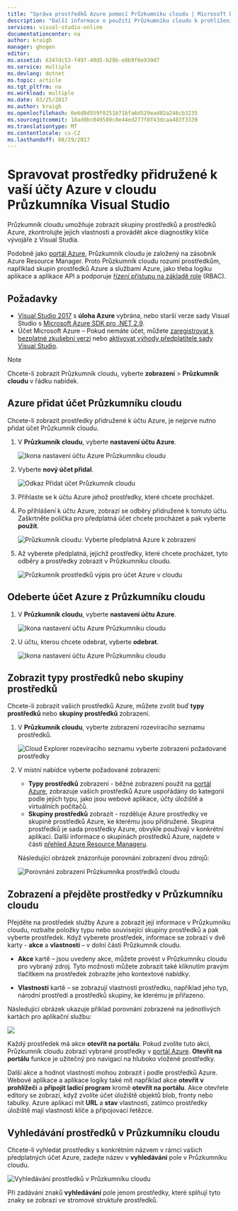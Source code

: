 ```yaml
---
title: "Správa prostředků Azure pomocí Průzkumníku cloudu | Microsoft Docs"
description: "Další informace o použití Průzkumníku cloudu k prohlížení a správě prostředků Azure v sadě Visual Studio."
services: visual-studio-online
documentationcenter: na
author: kraigb
manager: ghogen
editor: 
ms.assetid: 6347dc53-f497-49d5-b29b-e8b9f0e939d7
ms.service: multiple
ms.devlang: dotnet
ms.topic: article
ms.tgt_pltfrm: na
ms.workload: multiple
ms.date: 03/25/2017
ms.author: kraigb
ms.openlocfilehash: 6e6d8d559f0251b71bfa6d529ead82a246cb3235
ms.sourcegitcommit: 18ad9bc049589c8e44ed277f8f43dcaa483f3339
ms.translationtype: MT
ms.contentlocale: cs-CZ
ms.lasthandoff: 08/29/2017
---
```

# <a name="manage-the-resources-associated-with-your-azure-accounts-in-visual-studio-cloud-explorer"></a>Spravovat prostředky přidružené k vaší účty Azure v cloudu Průzkumníka Visual Studio
Průzkumník cloudu umožňuje zobrazit skupiny prostředků a prostředků Azure, zkontrolujte jejich vlastnosti a provádět akce diagnostiky klíče vývojáře z Visual Studia. 

Podobně jako [portál Azure](http://go.microsoft.com/fwlink/p/?LinkID=525040), Průzkumník cloudu je založený na zásobník Azure Resource Manager. Proto Průzkumník cloudu rozumí prostředkům, například skupin prostředků Azure a službami Azure, jako třeba logiku aplikace a aplikace API a podporuje [řízení přístupu na základě role](active-directory/role-based-access-control-configure.md) (RBAC). 

## <a name="prerequisites"></a>Požadavky
- [Visual Studio 2017](https://www.visualstudio.com/downloads/) s **úloha Azure** vybrána, nebo starší verze sady Visual Studio s [Microsoft Azure SDK pro .NET 2.9](https://www.microsoft.com/en-us/download/details.aspx?id=51657).
- Účet Microsoft Azure – Pokud nemáte účet, můžete [zaregistrovat k bezplatné zkušební verzi](http://go.microsoft.com/fwlink/?LinkId=623901) nebo [aktivovat výhody předplatitele sady Visual Studio](http://go.microsoft.com/fwlink/?LinkId=623901).

> [!NOTE]
> Chcete-li zobrazit Průzkumník cloudu, vyberte **zobrazení** > **Průzkumník cloudu** v řádku nabídek.   
> 
> 

## <a name="add-an-azure-account-to-cloud-explorer"></a>Azure přidat účet Průzkumníku cloudu
Chcete-li zobrazit prostředky přidružené k účtu Azure, je nejprve nutno přidat účet Průzkumník cloudu. 

1. V **Průzkumník cloudu**, vyberte **nastavení účtu Azure**.

    ![Ikona nastavení účtu Azure Průzkumníku cloudu](media/vs-azure-tools-resources-managing-with-cloud-explorer/azure-account-settings.png)

1. Vyberte **nový účet přidal**. 

    ![Odkaz Přidat účet Průzkumník cloudu](media/vs-azure-tools-resources-managing-with-cloud-explorer/add-account-link.png)

1. Přihlaste se k účtu Azure jehož prostředky, které chcete procházet. 

1. Po přihlášení k účtu Azure, zobrazí se odběry přidružené k tomuto účtu. Zaškrtněte políčka pro předplatná účet chcete procházet a pak vyberte **použít**. 
 
    ![Průzkumník cloudu: Vyberte předplatná Azure k zobrazení](media/vs-azure-tools-resources-managing-with-cloud-explorer/select-subscriptions.png)

1. Až vyberete předplatná, jejichž prostředky, které chcete procházet, tyto odběry a prostředky zobrazit v Průzkumníku cloudu.

    ![Průzkumník prostředků výpis pro účet Azure v cloudu](media/vs-azure-tools-resources-managing-with-cloud-explorer/resources-listed.png)

## <a name="remove-an-azure-account-from-cloud-explorer"></a>Odeberte účet Azure z Průzkumníku cloudu 

1. V **Průzkumník cloudu**, vyberte **nastavení účtu Azure**.

    ![Ikona nastavení účtu Azure Průzkumníku cloudu](media/vs-azure-tools-resources-managing-with-cloud-explorer/azure-account-settings.png)

1. U účtu, kterou chcete odebrat, vyberte **odebrat**.

    ![Ikona nastavení účtu Azure Průzkumníku cloudu](media/vs-azure-tools-resources-managing-with-cloud-explorer/remove-account.png)

## <a name="view-resource-types-or-resource-groups"></a>Zobrazit typy prostředků nebo skupiny prostředků
Chcete-li zobrazit vašich prostředků Azure, můžete zvolit buď **typy prostředků** nebo **skupiny prostředků** zobrazení.

1. V **Průzkumník cloudu**, vyberte zobrazení rozevíracího seznamu prostředků.

    ![Cloud Explorer rozevíracího seznamu vyberte zobrazení požadované prostředky](media/vs-azure-tools-resources-managing-with-cloud-explorer/resources-view-dropdown.png)

1. V místní nabídce vyberte požadované zobrazení: 

    - **Typy prostředků** zobrazení - běžné zobrazení použít na [portál Azure](http://go.microsoft.com/fwlink/p/?LinkID=525040), zobrazuje vašich prostředků Azure uspořádány do kategorií podle jejich typu, jako jsou webové aplikace, účty úložiště a virtuálních počítačů. 
    - **Skupiny prostředků** zobrazit - rozděluje Azure prostředky ve skupině prostředků Azure, ke kterému jsou přidružené. Skupina prostředků je sada prostředky Azure, obvykle používají v konkrétní aplikaci. Další informace o skupinách prostředků Azure, najdete v části [přehled Azure Resource Manageru](./azure-resource-manager/resource-group-overview.md).

    Následující obrázek znázorňuje porovnání zobrazení dvou zdrojů:

    ![Porovnání zobrazení Průzkumníka prostředků cloudu](media/vs-azure-tools-resources-managing-with-cloud-explorer/resource-views-comparison.png)

## <a name="view-and-navigate-resources-in-cloud-explorer"></a>Zobrazení a přejděte prostředky v Průzkumníku cloudu
Přejděte na prostředek služby Azure a zobrazit její informace v Průzkumníku cloudu, rozbalte položky typu nebo související skupiny prostředků a pak vyberte prostředek. Když vyberete prostředek, informace se zobrazí v dvě karty - **akce** a **vlastnosti** – v dolní části Průzkumník cloudu. 

- **Akce** kartě – jsou uvedeny akce, můžete provést v Průzkumníku cloudu pro vybraný zdroj. Tyto možnosti můžete zobrazit také kliknutím pravým tlačítkem na prostředek zobrazíte jeho kontextové nabídky.

- **Vlastnosti** kartě – se zobrazují vlastnosti prostředku, například jeho typ, národní prostředí a prostředků skupiny, ke kterému je přiřazeno.

Následující obrázek ukazuje příklad porovnání zobrazené na jednotlivých kartách pro aplikační službu:

![](./media/vs-azure-tools-resources-managing-with-cloud-explorer/actions-and-properties.png)

Každý prostředek má akce **otevřít na portálu**. Pokud zvolíte tuto akci, Průzkumník cloudu zobrazí vybrané prostředky v [portál Azure](http://go.microsoft.com/fwlink/p/?LinkID=525040). **Otevřít na portálu** funkce je užitečný pro navigaci na hluboko vložené prostředky.

Další akce a hodnot vlastností mohou zobrazit i podle prostředků Azure. Webové aplikace a aplikace logiky také mít například akce **otevřít v prohlížeči** a **připojit ladicí program** kromě **otevřít na portálu**. Akce otevřete editory se zobrazí, když zvolíte účet úložiště objektů blob, fronty nebo tabulky. Azure aplikací mít **URL** a **stav** vlastností, zatímco prostředky úložiště mají vlastnosti klíče a připojovací řetězce.

## <a name="find-resources-in-cloud-explorer"></a>Vyhledávání prostředků v Průzkumníku cloudu
Chcete-li vyhledat prostředky s konkrétním názvem v rámci vašich předplatných účet Azure, zadejte název v **vyhledávání** pole v Průzkumníku cloudu.

![Vyhledávání prostředků v Průzkumníku cloudu](./media/vs-azure-tools-resources-managing-with-cloud-explorer/search-for-resources.png)

Při zadávání znaků **vyhledávání** pole jenom prostředky, které splňují tyto znaky se zobrazí ve stromové struktuře prostředků.
